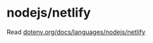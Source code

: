 # nodejs/netlify

Read [dotenv.org/docs/languages/nodejs/netlify](https://www.dotenv.org/docs/languages/nodejs/netlify)
